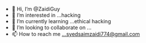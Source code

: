 - 👋 Hi, I’m @ZaidiGuy
- 👀 I’m interested in ...hacking
- 🌱 I’m currently learning ...ethical hacking
- 💞️ I’m looking to collaborate on ...
- 📫 How to reach me ...syedsaimzaidi774@gmail.com

<!---
ZaidiGuy/ZaidiGuy is a ✨ special ✨ repository because its `README.md` (this file) appears on your GitHub profile.
You can click the Preview link to take a look at your changes.
--->
